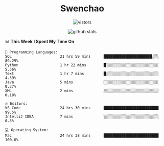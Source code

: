 <h1 align="center">Swenchao</h3>

<p align="center">
  <img src="https://visitor-badge.glitch.me/badge?page_id=Swenchao" alt="vistors" />
</p>

<p align="center">
  <img src="https://github-readme-stats.vercel.app/api?username=Swenchao&count_private=true&show_icons=true&theme=vue-dark&hide_title=true" alt="github stats" />
</p>

<!--START_SECTION:waka-->
📊 **This Week I Spent My Time On** 

```text
💬 Programming Languages: 
SQL                      21 hrs 59 mins      ██████████████████████░░░   89.29% 
Python                   1 hr 22 mins        █░░░░░░░░░░░░░░░░░░░░░░░░   5.56% 
Text                     1 hr 7 mins         █░░░░░░░░░░░░░░░░░░░░░░░░   4.59% 
Java                     5 mins              ░░░░░░░░░░░░░░░░░░░░░░░░░   0.37% 
XML                      2 mins              ░░░░░░░░░░░░░░░░░░░░░░░░░   0.18%

🔥 Editors: 
VS Code                  24 hrs 30 mins      █████████████████████████   99.5% 
IntelliJ IDEA            7 mins              ░░░░░░░░░░░░░░░░░░░░░░░░░   0.5%

💻 Operating System: 
Mac                      24 hrs 38 mins      █████████████████████████   100.0%

```


<!--END_SECTION:waka-->
